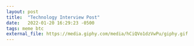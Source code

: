 ```yaml
---
layout: post
title:  "Technology Interview Post"
date:   2022-01-20 16:29:23 -0500
tags: meme btc
external_file: https://media.giphy.com/media/hCiQVo1dzVwPu/giphy.gif
---
```

